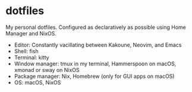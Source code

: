# dotfiles

My personal dotfiles. Configured as declaratively as possible using Home Manager
and NixOS.

- Editor: Constantly vacillating between Kakoune, Neovim, and Emacs
- Shell: fish
- Terminal: kitty
- Window manager: tmux in my terminal, Hammerspoon on macOS, xmonad or sway on
  NixOS
- Package manager: Nix, Homebrew (only for GUI apps on macOS)
- OS: macOS, NixOS
